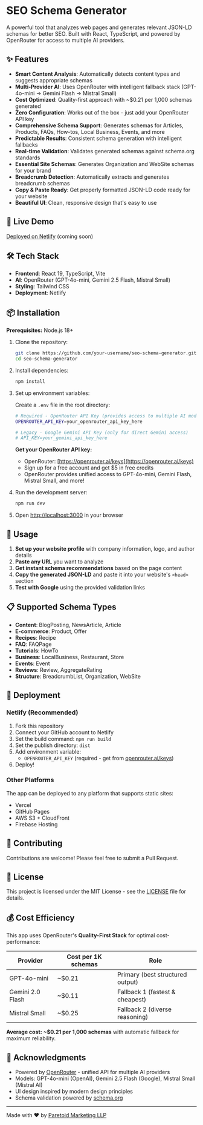 # SEO Schema Generator

A powerful tool that analyzes web pages and generates relevant JSON-LD schemas for better SEO. Built with React, TypeScript, and powered by OpenRouter for access to multiple AI providers.

## ✨ Features

- **Smart Content Analysis**: Automatically detects content types and suggests appropriate schemas
- **Multi-Provider AI**: Uses OpenRouter with intelligent fallback stack (GPT-4o-mini → Gemini Flash → Mistral Small)
- **Cost Optimized**: Quality-first approach with ~$0.21 per 1,000 schemas generated
- **Zero Configuration**: Works out of the box - just add your OpenRouter API key
- **Comprehensive Schema Support**: Generates schemas for Articles, Products, FAQs, How-tos, Local Business, Events, and more
- **Predictable Results**: Consistent schema generation with intelligent fallbacks
- **Real-time Validation**: Validates generated schemas against schema.org standards
- **Essential Site Schemas**: Generates Organization and WebSite schemas for your brand
- **Breadcrumb Detection**: Automatically extracts and generates breadcrumb schemas
- **Copy & Paste Ready**: Get properly formatted JSON-LD code ready for your website
- **Beautiful UI**: Clean, responsive design that's easy to use

## 🚀 Live Demo

[Deployed on Netlify](https://your-app-name.netlify.app) (coming soon)

## 🛠️ Tech Stack

- **Frontend**: React 19, TypeScript, Vite
- **AI**: OpenRouter (GPT-4o-mini, Gemini 2.5 Flash, Mistral Small)
- **Styling**: Tailwind CSS
- **Deployment**: Netlify

## 📦 Installation

**Prerequisites:** Node.js 18+

1. Clone the repository:
   ```bash
   git clone https://github.com/your-username/seo-schema-generator.git
   cd seo-schema-generator
   ```

2. Install dependencies:
   ```bash
   npm install
   ```

3. Set up environment variables:
   
   Create a `.env` file in the root directory:
   ```bash
   # Required - OpenRouter API Key (provides access to multiple AI models)
   OPENROUTER_API_KEY=your_openrouter_api_key_here
   
   # Legacy - Google Gemini API Key (only for direct Gemini access)
   # API_KEY=your_gemini_api_key_here
   ```
   
   **Get your OpenRouter API key:**
   - OpenRouter: [https://openrouter.ai/keys](https://openrouter.ai/keys)
   - Sign up for a free account and get $5 in free credits
   - OpenRouter provides unified access to GPT-4o-mini, Gemini Flash, Mistral Small, and more!

4. Run the development server:
   ```bash
   npm run dev
   ```

5. Open [http://localhost:3000](http://localhost:3000) in your browser

## 🔧 Usage

1. **Set up your website profile** with company information, logo, and author details
2. **Paste any URL** you want to analyze
3. **Get instant schema recommendations** based on the page content
4. **Copy the generated JSON-LD** and paste it into your website's `<head>` section
5. **Test with Google** using the provided validation links

## 📋 Supported Schema Types

- **Content**: BlogPosting, NewsArticle, Article
- **E-commerce**: Product, Offer
- **Recipes**: Recipe
- **FAQ**: FAQPage
- **Tutorials**: HowTo
- **Business**: LocalBusiness, Restaurant, Store
- **Events**: Event
- **Reviews**: Review, AggregateRating
- **Structure**: BreadcrumbList, Organization, WebSite

## 🚀 Deployment

### Netlify (Recommended)

1. Fork this repository
2. Connect your GitHub account to Netlify
3. Set the build command: `npm run build`
4. Set the publish directory: `dist`
5. Add environment variable:
   - `OPENROUTER_API_KEY` (required - get from [openrouter.ai/keys](https://openrouter.ai/keys))
6. Deploy!

### Other Platforms

The app can be deployed to any platform that supports static sites:
- Vercel
- GitHub Pages
- AWS S3 + CloudFront
- Firebase Hosting

## 🤝 Contributing

Contributions are welcome! Please feel free to submit a Pull Request.

## 📄 License

This project is licensed under the MIT License - see the [LICENSE](LICENSE) file for details.

## 💰 Cost Efficiency

This app uses OpenRouter's **Quality-First Stack** for optimal cost-performance:

| Provider | Cost per 1K schemas | Role |
|----------|---------------------|------|
| GPT-4o-mini | ~$0.21 | Primary (best structured output) |
| Gemini 2.0 Flash | ~$0.11 | Fallback 1 (fastest & cheapest) |
| Mistral Small | ~$0.25 | Fallback 2 (diverse reasoning) |

**Average cost: ~$0.21 per 1,000 schemas** with automatic fallback for maximum reliability.

## 🙏 Acknowledgments

- Powered by [OpenRouter](https://openrouter.ai/) - unified API for multiple AI providers
- Models: GPT-4o-mini (OpenAI), Gemini 2.5 Flash (Google), Mistral Small (Mistral AI)
- UI design inspired by modern design principles
- Schema validation powered by [schema.org](https://schema.org/)

---

Made with ❤️ by [Paretoid Marketing LLP](https://paretoid.com/)
